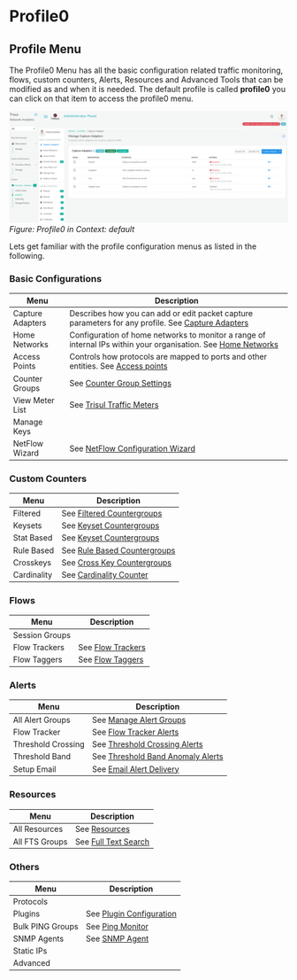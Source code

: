 # Profile0

## Profile Menu

The Profile0 Menu has all the basic configuration related traffic
monitoring, flows, custom counters, Alerts, Resources and Advanced Tools
that can be modified as and when it is needed. The default profile is
called **profile0** you can click on that item to access the profile0
menu.

![](images/profile_menu.png)  
*Figure: Profile0 in Context: default*


Lets get familiar with the profile configuration menus as listed in the following.

### Basic Configurations

| Menu               | Description       |
|--------------------|-------------------|
| Capture Adapters | Describes how you can add or edit packet capture parameters for any profile. See [Capture Adapters](/docs/ag/context/profiles) |
| Home Networks | Configuration of home networks to monitor a range of internal IPs within your organisation. See [Home Networks](/docs/ag/context/home_networks) |
| Access Points | Controls how protocols are mapped to ports and other entities. See [Access points](/docs/ag/context/access_points) |
| Counter Groups | See [Counter Group Settings](/docs/ug/cg/settings) |
| View Meter List | See [Trisul Traffic Meters](/docs/ref/meters) |
| Manage Keys | 
| NetFlow Wizard | See [NetFlow Configuration Wizard](/docs/ug/netflow/netflow_wizard) |

### Custom Counters

| Menu               | Description |
|--------------------|-------------------|
| Filtered | See [Filtered Countergroups](/docs/ug/cg/custom#filtered-counter-groups) |
| Keysets | See [Keyset Countergroups](/docs/ug/cg/custom#keyset-counter-groups) |
| Stat Based | See [Keyset Countergroups](/docs/ug/cg/custom#stat-based-counter-groups) |
| Rule Based | See [Rule Based Countergroups](/docs/ug/cg/custom#rule-based-counter-groups) |
| Crosskeys | See [Cross Key Countergroups](/docs/ug/cg/custom#cross-key-counter-groups) |
| Cardinality | See [Cardinality Counter](/docs/ug/cg/custom#cardinality-counting)

### Flows

| Menu | Description |
|--------------------|-------------------|
| Session Groups | 
| Flow Trackers | See [Flow Trackers](/docs/ug/flow/tracker) |
| Flow Taggers | See [Flow Taggers](/docs/ug/flow/tagger) |

### Alerts

| Menu | Description |
|--------------------|-------------------|
| All Alert Groups | See [Manage Alert Groups](/docs/ug/alerts/manage) |
| Flow Tracker | See [Flow Tracker Alerts](/docs/ug/alerts/ft) |
| Threshold Crossing | See [Threshold Crossing Alerts](/docs/ug/alerts/tca) |
| Threshold Band | See [Threshold Band Anomaly Alerts](/docs/ug/alerts/tband) |
| Setup Email | See [Email Alert Delivery](/docs/ug/alerts/email_settings) |

### Resources

| Menu | Description |
|--------------------|-------------------|
| All Resources | See [Resources](/docs/ug/resources/) |
| All FTS Groups |See [Full Text Search](/docs/ug/resources/fts) |

### Others

| Menu | Description |
|--------------------|-------------------|
| Protocols | 
| Plugins | See [Plugin Configuration](/docs/ref/plugin_configuration) |
| Bulk PING Groups | See [Ping Monitor](/docs/isp/pingmonitor) |
| SNMP Agents | See [SNMP Agent](/docs/ag/context/snmp_agent) |
| Static IPs | 
| Advanced |




